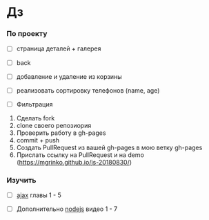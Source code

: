# Дз

### По проекту

 - [ ] страница деталей + галерея
 - [ ] back
 - [ ] добавление и удаление из корзины
 - [ ] реализовать сортировку телефонов (name, age)
 - [ ] Фильтрация
 
 
 1. Сделать fork
 2. clone своего репозиория
 3. Проверить работу в gh-pages
 4. commit + push
 5. Создать PullRequest из вашей gh-pages в мою ветку gh-pages
 6. Прислать ссылку на PullRequest и на demo (https://mgrinko.github.io/js-20180830/)

### Изучить

- [ ] [ajax](https://learn.javascript.ru/ajax) главы 1 - 5 
- [ ] Дополнительно [nodejs](https://learn.javascript.ru/screencast/nodejs) видео 1 - 7

